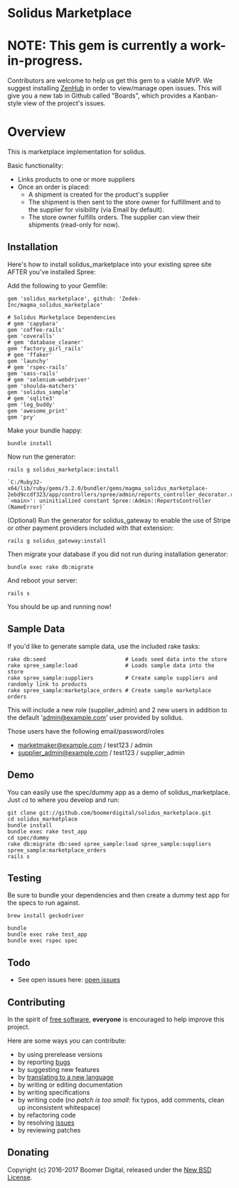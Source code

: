 # Solidus Marketplace

# NOTE: This gem is currently a work-in-progress. 
Contributors are welcome to help us get this gem to a viable MVP.
We suggest installing [ZenHub](http://zenhub.com) in order to view/manage open issues. 
This will give you a new tab in Github called "Boards", which provides a Kanban-style view of the project's issues.

# Overview

This is marketplace implementation for solidus.

Basic functionality:
* Links products to one or more suppliers
* Once an order is placed: 
  * A shipment is created for the product's supplier
  * The shipment is then sent to the store owner for fulfillment and to the supplier for visibility (via Email by default). 
  * The store owner fulfills orders. The supplier can view their shipments (read-only for now).

Installation
------------
Here's how to install solidus_marketplace into your existing spree site AFTER you've installed Spree:

Add the following to your Gemfile:

    gem 'solidus_marketplace', github: 'Zedek-Inc/magma_solidus_marketplace'

    # Solidus Marketplace Dependencies
    # gem 'capybara'       
    gem 'coffee-rails'
    gem 'coveralls'
    # gem 'database_cleaner'
    gem 'factory_girl_rails'
    # gem 'ffaker'
    gem 'launchy'
    # gem 'rspec-rails'
    gem 'sass-rails'
    # gem 'selenium-webdriver'
    gem 'shoulda-matchers'
    gem 'solidus_sample'
    # gem 'sqlite3'
    gem 'log_buddy'
    gem 'awesome_print'
    gem 'pry'

Make your bundle happy:

    bundle install

Now run the generator:

    rails g solidus_marketplace:install

    `C:/Ruby32-x64/lib/ruby/gems/3.2.0/bundler/gems/magma_solidus_marketplace-2ebd9ccdf323/app/controllers/spree/admin/reports_controller_decorator.rb:3:in `<main>': uninitialized constant Spree::Admin::ReportsController (NameError)`

(Optional) Run the generator for solidus_gateway to enable the use of Stripe or other payment providers
included with that extension:

    rails g solidus_gateway:install

Then migrate your database if you did not run during installation generator:

    bundle exec rake db:migrate

And reboot your server:

    rails s

You should be up and running now!

Sample Data
-----------

If you'd like to generate sample data, use the included rake tasks:

```shell
rake db:seed                         # Loads seed data into the store
rake spree_sample:load               # Loads sample data into the store
rake spree_sample:suppliers          # Create sample suppliers and randomly link to products
rake spree_sample:marketplace_orders # Create sample marketplace orders
```

This will include a new role (supplier_admin) and 2 new users in addition to the default 'admin@example.com' user provided by solidus.

Those users have the following email/password/roles

* marketmaker@example.com / test123 / admin
* supplier_admin@example.com / test123 / supplier_admin

Demo
----

You can easily use the spec/dummy app as a demo of solidus_marketplace. Just `cd` to where you develop and run:

```shell
git clone git://github.com/boomerdigital/solidus_marketplace.git
cd solidus_marketplace
bundle install
bundle exec rake test_app
cd spec/dummy
rake db:migrate db:seed spree_sample:load spree_sample:suppliers spree_sample:marketplace_orders
rails s
```

Testing
-------

Be sure to bundle your dependencies and then create a dummy test app for the specs to run against.

```shell
brew install geckodriver

bundle
bundle exec rake test_app
bundle exec rspec spec
```

Todo
----

* See open issues here: [open issues](https://github.com/boomerdigital/solidus_marketplace/issues)

Contributing
------------

In the spirit of [free software](http://www.fsf.org/licensing/essays/free-sw.html), **everyone** is encouraged to help improve this project.

Here are some ways *you* can contribute:

* by using prerelease versions
* by reporting [bugs](https://github.com/boomerdigital/solidus_marketplace/issues)
* by suggesting new features
* by [translating to a new language](https://github.com/boomerdigital/solidus_marketplace/tree/master/config/locales)
* by writing or editing documentation
* by writing specifications
* by writing code (*no patch is too small*: fix typos, add comments, clean up inconsistent whitespace)
* by refactoring code
* by resolving [issues](https://github.com/boomerdigital/solidus_marketplace/issues)
* by reviewing patches

Donating
--------

Copyright (c) 2016-2017 Boomer Digital, released under the [New BSD License](https://github.com/boomerdigital/solidus_marketplace/tree/master/LICENSE).
